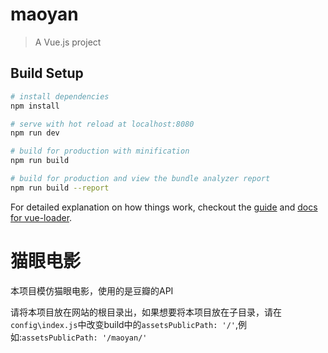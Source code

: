 # maoyan

> A Vue.js project

## Build Setup

``` bash
# install dependencies
npm install

# serve with hot reload at localhost:8080
npm run dev

# build for production with minification
npm run build

# build for production and view the bundle analyzer report
npm run build --report
```

For detailed explanation on how things work, checkout the [guide](http://vuejs-templates.github.io/webpack/) and [docs for vue-loader](http://vuejs.github.io/vue-loader).
# 猫眼电影

本项目模仿猫眼电影，使用的是豆瓣的API

请将本项目放在网站的根目录出，如果想要将本项目放在子目录，请在`config\index.js`中改变build中的`assetsPublicPath: '/'`,例如:`assetsPublicPath: '/maoyan/'`
